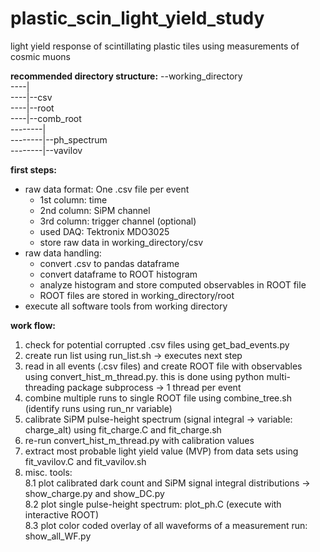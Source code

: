 # plastic_scin_light_yield_study
light yield response of scintillating plastic tiles using measurements of cosmic muons

**recommended directory structure:**
--working_directory  
----|  
----|--csv  
----|--root  
----|--comb_root  
--------|  
--------|--ph_spectrum  
--------|--vavilov  

**first steps:**
- raw data format: One .csv file per event
	- 1st column: time
	- 2nd column: SiPM channel
	- 3rd column: trigger channel (optional)
	- used DAQ: Tektronix MDO3025
	- store raw data in working_directory/csv
- raw data handling:
	- convert .csv to pandas dataframe
	- convert dataframe to ROOT histogram
	- analyze histogram and store computed observables in ROOT file
	- ROOT files are stored in working_directory/root
- execute all software tools from working directory 

**work flow:**
1. check for potential corrupted .csv files using get_bad_events.py
2. create run list using run_list.sh -> executes next step
2. read in all events (.csv files) and create ROOT file with observables using convert_hist_m_thread.py. this is done using python multi-threading package subprocess -> 1 thread per event
3. combine multiple runs to single ROOT file using combine_tree.sh (identify runs using run_nr variable)
4. calibrate SiPM pulse-height spectrum (signal integral -> variable: charge_alt) using fit_charge.C and fit_charge.sh
5. re-run convert_hist_m_thread.py with calibration values
6. extract most probable light yield value (MVP) from data sets using fit_vavilov.C and fit_vavilov.sh
8. misc. tools:   
	8.1 plot calibrated dark count and SiPM signal integral distributions -> show_charge.py and show_DC.py  
	8.2 plot single pulse-height spectrum: plot_ph.C (execute with interactive ROOT)  
	8.3 plot color coded overlay of all waveforms of a measurement run: show_all_WF.py